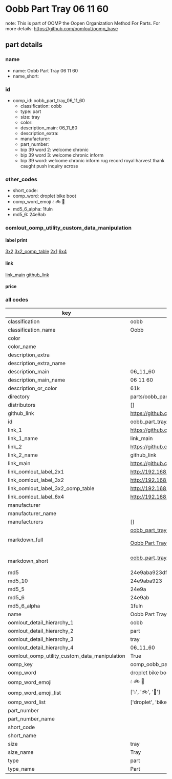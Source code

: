 # Oobb Part Tray 06 11 60  

note: This is part of OOMP the Oopen Organization Method For Parts. For more details: https://github.com/oomlout/oomp_base

##  part details





### name
* name: Oobb Part Tray 06 11 60
* name_short: 
### id
* oomp_id: oobb_part_tray_06_11_60
  * classification: oobb
  * type: part
  * size: tray
  * color: 
  * description_main: 06_11_60
  * description_extra: 
  * manufacturer: 
  * part_number: 
  * bip 39 word 2: welcome chronic
  * bip 39 word 3: welcome chronic inform
  * bip 39 word: welcome chronic inform rug record royal harvest thank caught push inquiry across

### other_codes
* short_code: 
* oomp_word: droplet bike boot
* oomp_word_emoji :droplet: :bike: :boot:
* md5_6_alpha: 1fuln
* md5_6: 24e9ab






### oomlout_oomp_utility_custom_data_manipulation
#### label print
[3x2](http://192.168.1.245:1112/?label=oomp%201fuln)
[3x2_oomp_table](http://192.168.1.107:1112/?label=oomp%201fuln)
[2x1](http://192.168.1.242:1112/?label=oomp%201fuln)
[6x4](http://192.168.1.55:1112/?label=oomp%201fuln)    

#### link

[link_main](https://github.com/oomlout/oomlout_oomp_current_version_messy/tree/main/parts/oobb_part_tray_06_11_60) [github_link](https://github.com/oomlout/oomlout_oomp_part_src/tree/main/parts/oobb_part_tray_06_11_60)                             

#### price







### all codes 
| key | value |  
| --- | --- |  
| classification | oobb |  
| classification_name | Oobb |  
| color |  |  
| color_name |  |  
| description_extra |  |  
| description_extra_name |  |  
| description_main | 06_11_60 |  
| description_main_name | 06 11 60 |  
| description_or_color | 61k |  
| directory | parts/oobb_part_tray_06_11_60 |  
| distributors | [] |  
| github_link | https://github.com/oomlout/oomlout_oomp_part_src/tree/main/parts/oobb_part_tray_06_11_60 |  
| id | oobb_part_tray_06_11_60 |  
| link_1 | https://github.com/oomlout/oomlout_oomp_current_version_messy/tree/main/parts/oobb_part_tray_06_11_60 |  
| link_1_name | link_main |  
| link_2 | https://github.com/oomlout/oomlout_oomp_part_src/tree/main/parts/oobb_part_tray_06_11_60 |  
| link_2_name | github_link |  
| link_main | https://github.com/oomlout/oomlout_oomp_current_version_messy/tree/main/parts/oobb_part_tray_06_11_60 |  
| link_oomlout_label_2x1 | http://192.168.1.242:1112/?label=oomp%201fuln |  
| link_oomlout_label_3x2 | http://192.168.1.245:1112/?label=oomp%201fuln |  
| link_oomlout_label_3x2_oomp_table | http://192.168.1.107:1112/?label=oomp%201fuln |  
| link_oomlout_label_6x4 | http://192.168.1.55:1112/?label=oomp%201fuln |  
| manufacturer |  |  
| manufacturer_name |  |  
| manufacturers | [] |  
| markdown_full | [oobb_part_tray_06_11_60](https://github.com/oomlout/oomlout_oomp_current_version_messy/tree/main/parts/oobb_part_tray_06_11_60)<br>[](https://github.com/oomlout/oomlout_oomp_current_version_messy/tree/main/parts/oobb_part_tray_06_11_60)<br>[Oobb Part Tray 06 11 60](https://github.com/oomlout/oomlout_oomp_current_version_messy/tree/main/parts/oobb_part_tray_06_11_60)<br><br> |  
| markdown_short | [oobb_part_tray_06_11_60](https://github.com/oomlout/oomlout_oomp_current_version_messy/tree/main/parts/oobb_part_tray_06_11_60)<br><br> |  
| md5 | 24e9aba923dfcd2ef2d9ebd0e70a1fca |  
| md5_10 | 24e9aba923 |  
| md5_5 | 24e9a |  
| md5_6 | 24e9ab |  
| md5_6_alpha | 1fuln |  
| name | Oobb Part Tray 06 11 60 |  
| oomlout_detail_hierarchy_1 | oobb |  
| oomlout_detail_hierarchy_2 | part |  
| oomlout_detail_hierarchy_3 | tray |  
| oomlout_detail_hierarchy_4 | 06_11_60 |  
| oomlout_oomp_utility_custom_data_manipulation | True |  
| oomp_key | oomp_oobb_part_tray_06_11_60 |  
| oomp_word | droplet bike boot |  
| oomp_word_emoji | :droplet: :bike: :boot: |  
| oomp_word_emoji_list | [':droplet:', ':bike:', ':boot:'] |  
| oomp_word_list | ['droplet', 'bike', 'boot'] |  
| part_number |  |  
| part_number_name |  |  
| short_code |  |  
| short_name |  |  
| size | tray |  
| size_name | Tray |  
| type | part |  
| type_name | Part |  
